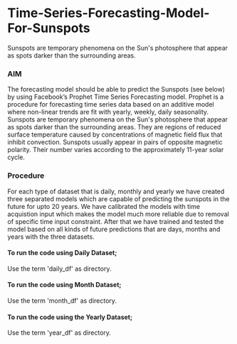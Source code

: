 # Time-Series-Forecasting-Model-For-Sunspots
Sunspots are temporary phenomena on the Sun's photosphere that appear as spots darker than the surrounding areas.

### AIM
The forecasting model should be able to predict the Sunspots (see below) by using Facebook’s Prophet Time Series Forecasting model. Prophet is a procedure for forecasting time series data based on an additive model where non-linear trends are fit with yearly, weekly, daily seasonality. Sunspots are temporary phenomena on the Sun's photosphere that appear as spots darker than the surrounding areas. They are regions of reduced surface temperature caused by concentrations of magnetic field flux that inhibit convection. Sunspots usually appear in pairs of opposite magnetic polarity. Their number varies according to the approximately 11-year solar cycle.

### Procedure
For each type of dataset that is daily, monthly and yearly we have created three separated models which are capable of predicting the sunspots in the future for upto 20 years. We have calibrated the models with time acquistion input which makes the model much more reliable due to removal of specific time input constraint. After that we have trained and tested the model based on all kinds of future predictions that are days, months and years with the three datasets.

#### To run the code using Daily Dataset;
Use the term 'daily_df' as directory.

#### To run the code using Month Dataset;
Use the term 'month_df' as directory.

#### To run the code using the Yearly Dataset;
Use the term 'year_df' as directory.

